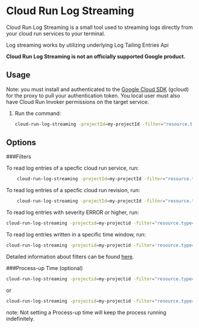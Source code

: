 # Cloud Run Log Streaming

Cloud Run Log Streaming is a small tool used to streaming logs directly from your cloud run services to your terminal.

Log streaming works by utilizing underlying Log Tailing Entries Api 

**Cloud Run Log Streaming is not an officially supported Google product.**

## Usage

Note: you must install and authenticated to the [Google Cloud
SDK](https://cloud.google.com/sdk) (gcloud) for the proxy to pull your
authentication token. You local user must also have Cloud Run Invoker
permissions on the target service.

1.  Run the command:

    ```sh
    cloud-run-log-streaming -projectId=my-projectId -filter="resource.type=cloud_run_revision severity>=DEAFULT"
    ```



## Options

###Filters

To read log entries of a specfic cloud run service, run:

```sh
    cloud-run-log-streaming -projectId=my-projectId -filter="resource.type=cloud_run_revision resource.labels.service_name=my-service-name resource.labels.location=us-west1 serverity>=DEAFULT"
```

To read log entries of a specfic cloud run revision, run:

```sh
    cloud-run-log-streaming -projectId=my-projectId -filter="resource.type=cloud_run_revision resource.labels.revision_name=my-revision-name resource.labels.location=us-west1 serverity>=DEAFULT"
```

To read log entries with severity ERROR or higher, run:

```sh
cloud-run-log-streaming -projectid=my-projectid -filter="resource.type=cloud_run_revision serverity>=ERROR"
```

To read log entries written in a specific time window, run:

```sh
cloud-run-log-streaming -projectid=my-projectid -filter='resource.type=cloud_run_revision timestamp<="2015-05-31T23:59:59Z" AND timestamp>="2015-05-31T00:00:00Z"'
```

Detailed information about filters can be found [here](https://cloud.google.com/logging/docs/view/advanced_filters).




###Process-up Time (optional) 


```sh
cloud-run-log-streaming -projectid=my-projectid -filter="resource.type=cloud_run_revision" -process-up-time=2h"
```

or 
```sh
cloud-run-log-streaming -projectid=my-projectid -filter="resource.type=cloud_run_revision" -process-up-time=1m30s"
```
note: Not setting a Process-up time will keep the process running indefinitely.